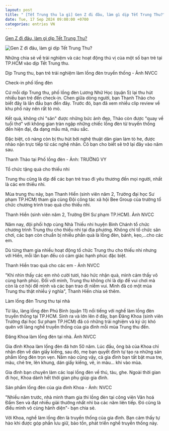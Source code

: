 ```yaml
---
layout: post
title: " [Tết Trung thu la gì] Gen Z đi đâu, làm gì dịp Tết Trung Thu?"
date: Tue, 17 Sep 2024 09:00:00 +0700
categories: entries VN
---
```

[Gen Z đi đâu, làm gì dịp Tết Trung Thu?](https://muctim.tuoitre.vn/gen-z-di-dau-lam-gi-dip-tet-trung-thu-101240916123807579.htm)

![Gen Z đi đâu, làm gì dịp Tết Trung Thu?](https://cdn.tuoitre.vn/zoom/600_315/471584752817336320/2024/9/16/image013-1726464914183237757903-0-0-838-1600-crop-17264829600261878289634.jpg)

Những chia sẻ về trải nghiệm và các hoạt động thú vị của một số bạn trẻ tại TP.HCM vào dịp Tết Trung thu.

Dịp Trung thu, bạn trẻ trải nghiệm làm lồng đèn truyền thống - Ảnh NVCC

Check-in phố lồng đèn

Cứ mỗi dịp Trung thu, phố lồng đèn Lương Nhữ Học (quận 5) lại thu hút nhiều bạn trẻ đến check-in. Chen giữa dòng người, bạn Thanh Thảo cho biết đây là lần đầu bạn đến đây. Trước đó, bạn đã xem nhiều clip review về khu phố này nên rất tò mò.



Kết quả, không chỉ "săn" được những bức ảnh đẹp, Thảo còn được "quay về tuổi thơ" với không gian tràn ngập những chiếc lồng đèn từ truyền thống đến hiện đại, đa dạng mẫu mã, màu sắc.

Đặc biệt, cô nàng còn bị thu hút bởi nghệ thuật dân gian làm tò he, được nhào nặn trực tiếp từ các nghệ nhân. Cô bạn cho biết sẽ trở lại đây vào năm sau.

Thanh Thảo tại Phố lồng đèn - Ảnh: TRƯỜNG VY

Tổ chức tặng quà cho thiếu nhi

Trung thu cũng là dịp để các bạn trẻ trao đi yêu thương đến mọi người, nhất là các em thiếu nhi.

Mùa trung thu này, bạn Thanh Hiền (sinh viên năm 2, Trường đại học Sư phạm TP.HCM) tham gia cùng Đội công tác xã hội Bee Group của trường tổ chức chương trình trao quà cho thiếu nhi.

Thanh Hiền (sinh viên năm 2, Trường ĐH Sư phạm TP.HCM). Ảnh NVCC

Năm nay, đội phối hợp cùng Nhà Thiếu nhi huyện Bình Chánh tổ chức chương trình Trung thu cho thiếu nhi tại địa phương. Không chỉ tổ chức sân chơi, các bạn còn chuẩn bị nhiều phần quà là lồng đèn, bánh, kẹo,...cho các em.



Dù từng tham gia nhiều hoạt động tổ chức Trung thu cho thiếu nhi nhưng với Hiền, mỗi lần bạn đều có cảm giác hạnh phúc đặc biệt.



Thanh Hiền trao quà cho các em - Ảnh NVCC

"Khi nhìn thấy các em nhỏ cười tươi, háo hức nhận quà, mình cảm thấy vô cùng hạnh phúc. Đối với mình, Trung thu không chỉ là dịp để vui chơi mà còn là cơ hội để mình và các bạn trao đi niềm vui. Mình đã có một mùa Trung thu thật nhiều ý nghĩa", Thanh Hiền chia sẻ thêm.

Làm lồng đèn Trung thu tại nhà

Từ lâu, làng lồng đèn Phú Bình (quận 11) nổi tiếng với nghề làm lồng đèn truyền thống tại TP.HCM. Sinh ra và lớn lên ở đây, bạn Đăng Khoa (sinh viên Trường đại học Sư phạm TP.HCM) đã có những trải nghiệm và ký ức khó quên với làng nghề truyền thống của gia đình mỗi mùa Trung thu đến.

Đăng Khoa làm lồng đèn tại nhà. Ảnh NVCC

Gia đình Khoa làm lồng đèn đã hơn 50 năm. Lúc đầu, ông bà của Khoa chỉ nhận đèn về dán giấy kiếng, sau đó, mẹ bạn quyết định tự tạo ra những sản phẩm lồng đèn trọn vẹn. Năm nào cũng vậy, cả gia đình bạn tất bật mua tre, màu, chẻ tre, lên khung, dán giấy kiếng, vẽ, in màu... khi vào mùa.



Gia đình bạn chuyên làm các loại lồng đèn về thú, tàu, ghe. Ngoài thời gian đi học, Khoa dành hết thời gian phụ giúp gia đình.

Sản phẩm lồng đèn của gia đình Khoa - Ảnh: NVCC

"Nhiều năm trước, nhà mình tham gia thi lồng đèn tại công viên Văn hoá Đầm Sen và đạt nhiều giải thưởng nhất nhì ba các năm liên tiếp. Đó cũng là điều mình vô cùng hãnh diện"- bạn chia sẻ.

Với Khoa, nghề làm lồng đèn là truyền thống của gia đình. Bạn cảm thấy tự hào khi được góp phần lưu giữ, bảo tồn, phát triển nghề truyền thống này.



